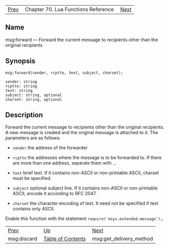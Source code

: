 |     |     |     |
| --- | --- | --- |
| [Prev](lua.ref.msg_discard)  | Chapter 70. Lua Functions Reference |  [Next](lua.ref.msg_get_delivery_method) |

<a name="lua.ref.msg_forward"></a>
## Name

msg:forward — Forward the current message to recipients other than the original recipients

<a name="idp16766704"></a>
## Synopsis

`msg:forward(sender, rcptto, text, subject, charset);`

```
sender: string
rcptto: string
text: string
subject: string, optional
charset: string, optional
```
<a name="idp16769792"></a>
## Description

Forward the current message to recipients other than the original recipients. A new message is created and the original message is attached to it. The parameters are as follows:

*   `sender` the address of the forwarder

*   `rcptto` the addresses where the message is to be forwarded to. If there are more than one address, separate them with `,`.

*   `text` brief text. If it contains non-ASCII or non-printable ASCII, charset must be specified.

*   `subject` optional subject line. If it contains non-ASCII or non-printable ASCII, encode it according to RFC 2047.

*   `charset` the character encoding of text. It need not be specified if text contains only ASCII.

Enable this function with the statement `require('msys.extended.message');`.

|     |     |     |
| --- | --- | --- |
| [Prev](lua.ref.msg_discard)  | [Up](lua.function.details) |  [Next](lua.ref.msg_get_delivery_method) |
| msg:discard  | [Table of Contents](index) |  msg:get_delivery_method |

